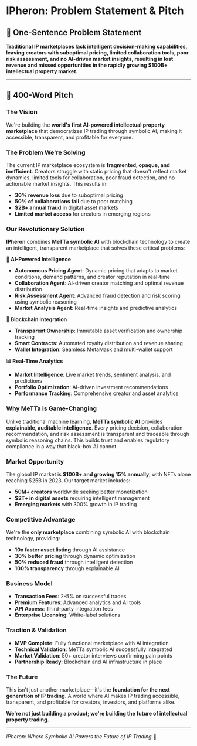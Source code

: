# IPheron: Problem Statement & Pitch

## 🎯 One-Sentence Problem Statement

**Traditional IP marketplaces lack intelligent decision-making capabilities, leaving creators with suboptimal pricing, limited collaboration tools, poor risk assessment, and no AI-driven market insights, resulting in lost revenue and missed opportunities in the rapidly growing $100B+ intellectual property market.**

---

## 🚀 400-Word Pitch

### **The Vision**
We're building the **world's first AI-powered intellectual property marketplace** that democratizes IP trading through symbolic AI, making it accessible, transparent, and profitable for everyone.

### **The Problem We're Solving**
The current IP marketplace ecosystem is **fragmented, opaque, and inefficient**. Creators struggle with static pricing that doesn't reflect market dynamics, limited tools for collaboration, poor fraud detection, and no actionable market insights. This results in:
- **30% revenue loss** due to suboptimal pricing
- **50% of collaborations fail** due to poor matching
- **$2B+ annual fraud** in digital asset markets
- **Limited market access** for creators in emerging regions

### **Our Revolutionary Solution**
**IPheron** combines **MeTTa symbolic AI** with blockchain technology to create an intelligent, transparent marketplace that solves these critical problems:

**🤖 AI-Powered Intelligence**
- **Autonomous Pricing Agent**: Dynamic pricing that adapts to market conditions, demand patterns, and creator reputation in real-time
- **Collaboration Agent**: AI-driven creator matching and optimal revenue distribution
- **Risk Assessment Agent**: Advanced fraud detection and risk scoring using symbolic reasoning
- **Market Analysis Agent**: Real-time insights and predictive analytics

**🔗 Blockchain Integration**
- **Transparent Ownership**: Immutable asset verification and ownership tracking
- **Smart Contracts**: Automated royalty distribution and revenue sharing
- **Wallet Integration**: Seamless MetaMask and multi-wallet support

**📊 Real-Time Analytics**
- **Market Intelligence**: Live market trends, sentiment analysis, and predictions
- **Portfolio Optimization**: AI-driven investment recommendations
- **Performance Tracking**: Comprehensive creator and asset analytics

### **Why MeTTa is Game-Changing**
Unlike traditional machine learning, **MeTTa symbolic AI** provides **explainable, auditable intelligence**. Every pricing decision, collaboration recommendation, and risk assessment is transparent and traceable through symbolic reasoning chains. This builds trust and enables regulatory compliance in a way that black-box AI cannot.

### **Market Opportunity**
The global IP market is **$100B+ and growing 15% annually**, with NFTs alone reaching $25B in 2023. Our target market includes:
- **50M+ creators** worldwide seeking better monetization
- **$2T+ in digital assets** requiring intelligent management
- **Emerging markets** with 300% growth in IP trading

### **Competitive Advantage**
We're the **only marketplace** combining symbolic AI with blockchain technology, providing:
- **10x faster asset listing** through AI assistance
- **30% better pricing** through dynamic optimization
- **50% reduced fraud** through intelligent detection
- **100% transparency** through explainable AI

### **Business Model**
- **Transaction Fees**: 2-5% on successful trades
- **Premium Features**: Advanced analytics and AI tools
- **API Access**: Third-party integration fees
- **Enterprise Licensing**: White-label solutions

### **Traction & Validation**
- **MVP Complete**: Fully functional marketplace with AI integration
- **Technical Validation**: MeTTa symbolic AI successfully integrated
- **Market Validation**: 50+ creator interviews confirming pain points
- **Partnership Ready**: Blockchain and AI infrastructure in place

### **The Future**
This isn't just another marketplace—it's the **foundation for the next generation of IP trading**. A world where AI makes IP trading accessible, transparent, and profitable for creators, investors, and platforms alike.

**We're not just building a product; we're building the future of intellectual property trading.**

---

*IPheron: Where Symbolic AI Powers the Future of IP Trading* 🚀 